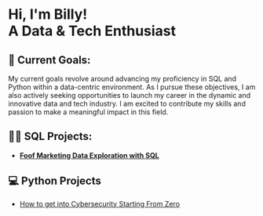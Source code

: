 <h1>Hi, I'm Billy! <br/> A Data & Tech Enthusiast </h1>

<h2>🌱 Current Goals: </h2>

My current goals revolve around advancing my proficiency in SQL and Python within a data-centric environment. As I pursue these objectives, I am also actively seeking opportunities to launch my career in the dynamic and innovative data and tech industry. I am excited to contribute my skills and passion to make a meaningful impact in this field.

<h2>👨‍💻 SQL Projects:</h2>

- <b>[Foof Marketing Data Exploration with SQL](https://github.com/BillyLangdown/SQL/blob/main/SQL_FoodMarketingData)</b>

<h2>💻 Python Projects </h2>

- [How to get into Cybersecurity Starting From Zero](https://www.youtube.com/watch?v=a83ASGn_V_s)


